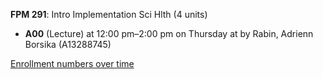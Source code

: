 **FPM 291**: Intro Implementation Sci Hlth (4 units)

- **A00** (Lecture) at 12:00 pm–2:00 pm on Thursday at   by Rabin, Adrienn Borsika (A13288745)

[Enrollment numbers over time](./FPM291.tsv)
